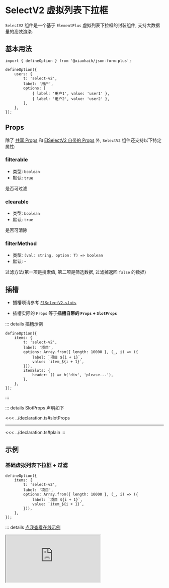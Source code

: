 # SelectV2 虚拟列表下拉框

`SelectV2` 组件是一个基于 `ElementPlus` 虚拟列表下拉框的封装组件, 支持大数据量的高效渲染.

## 基本用法

```tsx
import { defineOption } from '@xiaohaih/json-form-plus';

defineOption({
    users: {
        t: 'select-v2',
        label: '用户',
        options: [
            { label: '用户1', value: 'user1' },
            { label: '用户2', value: 'user2' },
        ],
    },
});
```

## Props

除了 [共享 Props](../shares/share-props.md) 和 [ElSelectV2 自带的 Props](https://element-plus.org/zh-CN/component/select-v2.html#attributes) 外, `SelectV2` 组件还支持以下特定属性:

### filterable

- 类型: `boolean`
- 默认: `true`

是否可过滤

### clearable

- 类型: `boolean`
- 默认: `true`

是否可清除

### filterMethod

- 类型: `(val: string, option: T) => boolean`
- 默认: -

过滤方法(第一项是搜索值, 第二项是筛选数据, 过滤掉返回 `false` 的数据)

## 插槽

- 插槽项请参考 [`ElSelectV2.slots`](https://element-plus.org/zh-CN/component/select-v2.html#slots)

- 插槽实际的 `Props` 等于**插槽自带的 `Props` + `SlotProps`**

::: details 插槽示例

```tsx
defineOption({
    items: {
        t: 'select-v2',
        label: '项目',
        options: Array.from({ length: 10000 }, (_, i) => ({
            label: `项目 ${i + 1}`,
            value: `item_${i + 1}`,
        })),
        itemSlots: {
            header: () => h('div', 'please...'),
        },
    },
});
```

:::

::: details SlotProps 声明如下

<<< ../declaration.ts#slotProps

---

<<< ../declaration.ts#plain
:::

## 示例

<script setup>
import Iframe from '../../vue-components/iframe.vue';
</script>

### 基础虚拟列表下拉框 + 过滤

```tsx
defineOption({
    items: {
        t: 'select-v2',
        label: '项目',
        options: Array.from({ length: 10000 }, (_, i) => ({
            label: `项目 ${i + 1}`,
            value: `item_${i + 1}`,
        })),
    },
});
```

::: details [点我查看在线示例](https://code.juejin.cn/pen/7545026229834154047)

<Iframe src="https://code.juejin.cn/pen/7545026229834154047" />
:::

### 远程数据 + 远程搜索数据

```tsx
defineOption({
    users: {
        t: 'select-v2',
        label: '用户',
        multiple: true,
        placeholder: '请选择',
        // 第一项是搜索值, 第二项是筛选数据, 过滤掉返回 false 的数据
        filterMethod: (val, option) => {
            return option.label.toLowerCase().includes(val.toLowerCase()) || option.value.toLowerCase().includes(val.toLowerCase());
        },
        async getOptions(callback, query) {
            const users = await searchUsers();
            callback(users);
        },
    },
    tags: {
        t: 'select-v2',
        label: '标签',
        placeholder: '请选择',
        // 开启远程搜索
        remote: true,
        multiple: true,
        async getOptions(callback, query, { filterValue }) {
            // filterValue 为远程搜索的值
            if (!filterValue) return callback([]);
            const users = await searchUsers(filterValue);
            callback(users);
        },
    },
});
```

::: details [点我查看在线示例](https://code.juejin.cn/pen/7545035332786978867)

<Iframe src="https://code.juejin.cn/pen/7545035332786978867" />
:::

## 注意事项

1. 支持 `ElFormItem` 组件所有的 `Props`
2. 支持 `ElSelectV2` 组件所有的 `Props`
3. `filterMethod` 和 `remoteMethod` 进行过调整, 示例请参考 [远程数据 + 远程搜索数据](#远程数据_+_远程搜索数据)

::: info tips: 当 `ElFormItem` 组件与 `ElSelectV2` 组件的 `Props` 冲突时

- 可通过 `formItemProps` 将属性传递给 `ElFormItem`

- 可通过 `staticProps` 将属性传递给 `ElSelectV2`

:::
